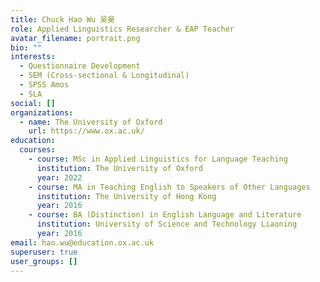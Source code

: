 ```yaml
---
title: Chuck Hao Wu 吴昊
role: Applied Linguistics Researcher & EAP Teacher
avatar_filename: portrait.png
bio: ""
interests:
  - Questionnaire Development
  - SEM (Cross-sectional & Longitudinal)
  - SPSS Amos
  - SLA
social: []
organizations:
  - name: The University of Oxford
    url: https://www.ox.ac.uk/
education:
  courses:
    - course: MSc in Applied Linguistics for Language Teaching
      institution: The University of Oxford
      year: 2022
    - course: MA in Teaching English to Speakers of Other Languages
      institution: The University of Hong Kong
      year: 2016
    - course: BA (Distinction) in English Language and Literature
      institution: University of Science and Technology Liaoning
      year: 2016
email: hao.wu@education.ox.ac.uk
superuser: true
user_groups: []
---
```

